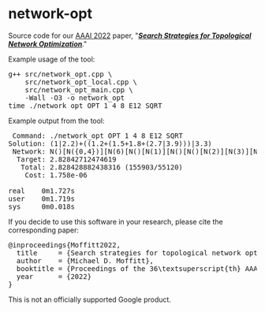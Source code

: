 # network-opt
Source code for our [AAAI 2022](https://aaai-2022.virtualchair.net/poster_aaai21) paper, "[***Search Strategies for Topological Network Optimization***](https://www.aaai.org/AAAI22Papers/AAAI-21.MoffittM.pdf)."

Example usage of the tool:

<pre>
g++ src/network_opt.cpp \
    src/network_opt_local.cpp \
    src/network_opt_main.cpp \
    -Wall -O3 -o network_opt
time ./network_opt OPT 1 4 8 E12 SQRT
</pre>

Example output from the tool:
<pre>
 Command: ./network_opt OPT 1 4 8 E12 SQRT
Solution: (1|2.2)+((1.2+(1.5+1.8+(2.7|3.9)))|3.3)
 Network: N()[N({0,4})][N(6)[N()[N(1)][N()[N()[N(2)][N(3)][N({5,7})]]]]]
  Target: 2.82842712474619
   Total: 2.828428882438316 (155903/55120)
    Cost: 1.758e-06

real    0m1.727s
user    0m1.719s
sys     0m0.018s
</pre>

If you decide to use this software in your research, please cite the corresponding paper:

<pre>
@inproceedings{Moffitt2022,
  title     = {Search strategies for topological network optimization},
  author    = {Michael D. Moffitt},
  booktitle = {Proceedings of the 36\textsuperscript{th} AAAI Conference on Artificial Intelligence},
  year      = {2022}
}
</pre>

This is not an officially supported Google product.

